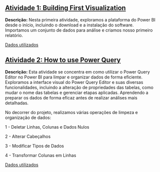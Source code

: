 ## [Atividade 1: Building First Visualization](./Microsoft%20Power%20BI%20for%20Beginners%20-%20%20Alex%20The%20Analyst/Apocalipse%20Food%20Prep.pbix)

**Descrição:** Nesta primeira atividade, exploramos a plataforma do Power BI desde o início, incluindo o download e a instalação do software. 
Importamos um conjunto de dados para análise e criamos nosso primeiro relatório. 

[Dados utilizados](./Microsoft%20Power%20BI%20for%20Beginners%20-%20%20Alex%20The%20Analyst/Apocolypse%20Food%20Prep.xlsx)

## [Atividade 2: How to use Power Query](./)

**Descrição:** Esta atividade se concentra em como utilizar o Power Query Editor no Power BI para limpar e organizar dados de forma eficiente. Exploramos a interface visual do Power Query Editor e suas diversas funcionalidades, incluindo a alteração de propriedades das tabelas, como mudar o nome das tabelas e gerenciar etapas aplicadas. Aprendendo a preparar os dados de forma eficaz antes de realizar análises mais detalhadas.

No decorrer do projeto, realizamos várias operações de limpeza e organização de dados:

1 - Deletar Linhas, Colunas e Dados Nulos

2 - Alterar Cabeçalhos

3 - Modificar Tipos de Dados

4 - Transformar Colunas em Linhas

[Dados utilizados](./Power-BI/blob/main/Microsoft%20Power%20BI%20for%20Beginners%20-%20%20Alex%20The%20Analyst/Power%20Query%20Editor%20Tutorial%20-%20Apocolypse%20Food%20Prep.xlsx)
